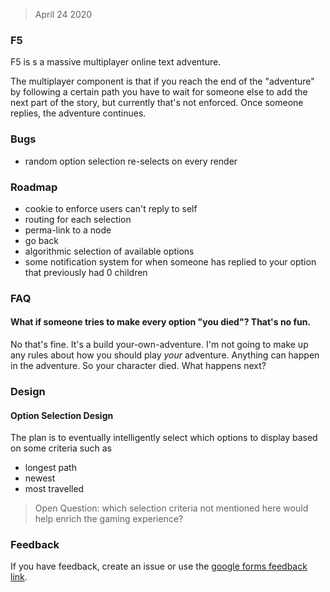 > April 24 2020

### F5

F5 is s a massive multiplayer online text adventure.

The multiplayer component is that if you reach the end of the "adventure" by following a certain path you have to wait for someone else to add the next part of the story, but currently that's not enforced. Once someone replies, the adventure continues.

### Bugs
* random option selection re-selects on every render

### Roadmap
* cookie to enforce users can't reply to self
* routing for each selection
* perma-link to a node
* go back
* algorithmic selection of available options
* some notification system for when someone has replied to your option that previously had 0 children

### FAQ

#### What if someone tries to make every option "you died"? That's no fun.
No that's fine. It's a build your-own-adventure. I'm not going to make up any rules about how you should play _your_ adventure. Anything can happen in the adventure. So your character died. What happens next?

### Design
#### Option Selection Design
The plan is to eventually intelligently select which options to display based on some criteria
such as
* longest path
* newest
* most travelled

> Open Question: which selection criteria not mentioned here would help enrich the gaming experience?

### Feedback
If you have feedback, create an issue or use the [google forms feedback link](https://docs.google.com/forms/d/e/1FAIpQLScNyQH8qODIN7895f7duAT3_NsQ54NfRiFzMr5yquhh5Aa_6A/viewform?entry.800675036=fuck+fuck+fuck+fuck+fuck).